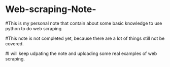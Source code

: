 # Web-scraping-Note-

#This is my personal note that contain about some basic knowledge to use python to do web scraping

#This note is not completed yet, because there are a lot of things still not be covered.

#I will keep udpating the note and uploading some real examples of web scraping.

